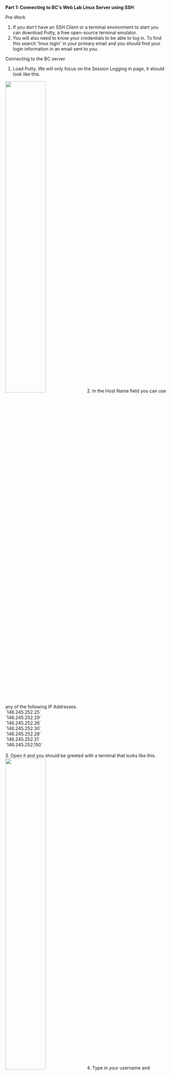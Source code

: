 <b> Part 1: Connecting to BC's Web Lab Linux Server using SSH </b><br>

 Pre-Work <br>
 1.  If you don’t have an SSH Client or a terminal environment to start you can download Putty, a free open-source terminal emulator. <br>
 2.  You will also need to know your credentials to be able to log in. To find this search 'linux login' in your primary email and you should find your login information in an email sent to you.<br>
 
 Connecting to the BC server
 1. Load Putty. We will only focus on the Session Logging in page, it should look like this. <br> 
 <img src= "https://user-images.githubusercontent.com/70915926/110363735-eaad7380-8010-11eb-9ca3-ec09332f4b15.png" width="50%"/>
 2. In the Host Name field you can use any of the following IP Addresses. <br>
 `146.245.252.25` <br>
 `146.245.252.29` <br>
 `146.245.252.26` <br>
 `146.245.252.30` <br>
 `146.245.252.28` <br>
 `146.245.252.31` <br>
 `146.245.252.150` <br> <br>
 3. Open it and you should be greeted with a terminal that looks like this. <br>
 <img src= "https://user-images.githubusercontent.com/70915926/110364795-3b719c00-8012-11eb-9433-235c614043e8.png" width="50%"/>
 4. Type in your username and password (the password will not display as you type it in). It will look like this if you have connected successfully. <br>
 <img src= "https://user-images.githubusercontent.com/70915926/110365386-f7cb6200-8012-11eb-9bb8-0a76e5f0971f.png" width="50%"/>

<b> Part 2: Some Linux Programs </b><br>
1. `curl` transfers data from or to a server. Syntax: `curl [options] [URL...]`<br>
If no option is specified curl will print the source code of the homepage of the URL inputed. <br>
These are some options curl provides.<br>
`-o` or `0` saves the result of the `curl` command <br>
`-C` resumes a download <br>
`-I` fetches only the HTTP headers of the specified resource. 
2. `wget` downloads files from the web. Syntax: `wget [options] [url]`
If no option is specified `wget` will download the resource to the current directory. If the files already exists `wget` will add a number at the end of the file name.
Some options you can use. <br>
`-i` reads URLs form a local or external file. <br>
`-O file` documents will not be written to the appropiate files, but will be joined and written to the specified file. <br>
`-S` print the headers sent by the HTTP servers and responses sent by FTP servers.
3. `convert` converts between image formats as well as resize an image, blur, crop, flip, etc. Syntax: `convert input-file [options] output-file` <br>
Some options you can use. <br>
`-auto-orient` automatically orient image <br>
`-black-threshold value` force all pixels below the threshold into black <br>
`-blur`reduce image noise and reduce detail levels
